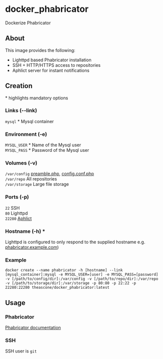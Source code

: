 # docker_phabricator

Dockerize Phabricator

## About

This image provides the following:
- Lighttpd based Phabricator installation
- SSH + HTTP/HTTPS access to repositories
- Aphlict server for instant notifications

## Creation

\* highlights mandatory options

### Links (--link)

`mysql` \*
Mysql container

### Environment (-e)

`MYSQL_USER` \*
Name of the Mysql user  
`MYSQL_PASS` \*
Password of the Mysql user  

### Volumes (-v)

`/var/config`
[preamble.php](https://secure.phabricator.com/book/phabricator/article/configuring_preamble/),
[config.conf.php](https://secure.phabricator.com/book/phabricator/article/advanced_configuration/#creating-a-configuration)  
`/var/repo`
All repositories  
`/var/storage`
Large file storage

### Ports (-p)

`22`
SSH  
`80`
Lighttpd  
`22280`
[Aphlict](https://secure.phabricator.com/book/phabricator/article/notifications/)

### Hostname (-h) \*

Lighttpd is configured to only respond to the supplied hostname e.g. [phabricator.example.com](#))

### Example

    docker create --name phabricator -h [hostname] --link [mysql_container]:mysql -e MYSQL_USER=[user] -e MYSQL_PASS=[password] -v [/path/to/config/dir]:/var/config -v [/path/to/repo/dir]:/var/repo -v [/path/to/storage/dir]:/var/storage -p 80:80 -p 22:22 -p 22280:22280 theascone/docker_phabricator:latest

## Usage

### Phabricator

[Phabricator documentation](https://secure.phabricator.com/book/phabricator/)

### SSH

SSH user is `git`
